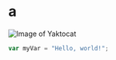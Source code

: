 # a

![Image of Yaktocat](https://octodex.github.com/images/yaktocat.png)

``` javascript
var myVar = "Hello, world!";
```
